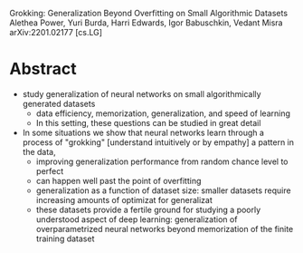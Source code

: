 Grokking: Generalization Beyond Overfitting on Small Algorithmic Datasets
Alethea Power, Yuri Burda, Harri Edwards, Igor Babuschkin, Vedant Misra
arXiv:2201.02177 [cs.LG]

# Abstract

* study generalization of neural networks
  on small algorithmically generated datasets
  * data efficiency, memorization, generalization, and speed of learning
  * In this setting, these questions can be studied in great detail
* In some situations we show that
  neural networks learn through a process of "grokking" [understand intuitively
  or by empathy] a pattern in the data,
  * improving generalization performance from random chance level to perfect
  * can happen well past the point of overfitting
  * generalization as a function of dataset size:
    smaller datasets require increasing amounts of optimizat for generalizat
  * these datasets provide a fertile ground for studying a poorly understood
    aspect of deep learning: generalization of overparametrized neural networks
    beyond memorization of the finite training dataset
